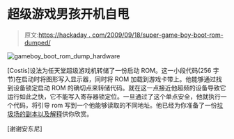 # 超级游戏男孩开机自甩

> 原文:[https://hackaday . com/2009/09/18/super-game-boy-boot-rom-dumped/](https://hackaday.com/2009/09/18/super-game-boy-boot-rom-dumped/)

![gameboy_boot_rom_dump_hardware](../Images/1d2017a3e99b5c24d94bb9fa9ddb359a.png "gameboy_boot_rom_dump_hardware")

[Costis]设法为任天堂超级游戏机转储了一份启动 ROM。这一小段代码(256 字节)在启动时将图形写入显示器，同时将 ROM 加载到游戏卡带上。他能够通过找到设备锁定启动 ROM 的确切点来转储代码。就在这一点接近他超频的设备导致它运行如此之快，它不能写入寄存器锁定位。一旦通过了这个单点安全，他就执行一个代码，将引导 rom 写到一个他能够读取的不同地址。他已经为你准备了一份[垃圾场的副本以及解释](http://www.its.caltech.edu/~costis/sgb_hack/)供你欣赏。

[谢谢安东尼]